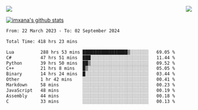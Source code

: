 <p>
  <a href="https://count.getloli.com/"><img src="https://count.getloli.com/get/@xana.readme?theme=moebooru-h"></a>
  <img src="https://weather-icon.journeyad.repl.co/@hangzhou?v=1" align="right">
</p>


<a href="https://github.com/imxana"><img align="center" src="https://github-readme-stats.vercel.app/api?username=imxana&show_icons=true&include_all_commits=true&hide_border=tru&custom_title=imxana%27s%20Github%20Stats" alt="imxana's github stats" /></a> 

<!--START_SECTION:waka-->

```txt
From: 22 March 2023 - To: 02 September 2024

Total Time: 418 hrs 23 mins

Lua          288 hrs 53 mins █████████████████▒░░░░░░░   69.05 %
C#           47 hrs 51 mins  ███░░░░░░░░░░░░░░░░░░░░░░   11.44 %
Python       39 hrs 50 mins  ██▒░░░░░░░░░░░░░░░░░░░░░░   09.52 %
C++          21 hrs 8 mins   █▒░░░░░░░░░░░░░░░░░░░░░░░   05.05 %
Binary       14 hrs 24 mins  █░░░░░░░░░░░░░░░░░░░░░░░░   03.44 %
Other        1 hr 42 mins    ░░░░░░░░░░░░░░░░░░░░░░░░░   00.41 %
Markdown     58 mins         ░░░░░░░░░░░░░░░░░░░░░░░░░   00.23 %
JavaScript   48 mins         ░░░░░░░░░░░░░░░░░░░░░░░░░   00.19 %
Assembly     44 mins         ░░░░░░░░░░░░░░░░░░░░░░░░░   00.18 %
C            33 mins         ░░░░░░░░░░░░░░░░░░░░░░░░░   00.13 %
```

<!--END_SECTION:waka-->
